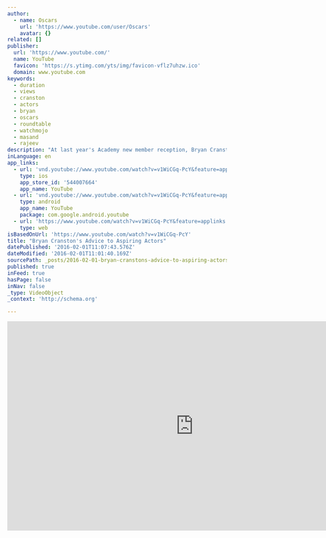 ```yaml
---
author:
  - name: Oscars
    url: 'https://www.youtube.com/user/Oscars'
    avatar: {}
related: []
publisher:
  url: 'https://www.youtube.com/'
  name: YouTube
  favicon: 'https://s.ytimg.com/yts/img/favicon-vflz7uhzw.ico'
  domain: www.youtube.com
keywords:
  - duration
  - views
  - cranston
  - actors
  - bryan
  - oscars
  - roundtable
  - watchmojo
  - masand
  - rajeev
description: "At last year's Academy new member reception, Bryan Cranston shared his advice to aspiring actors."
inLanguage: en
app_links:
  - url: 'vnd.youtube://www.youtube.com/watch?v=v1WiCGq-PcY&feature=applinks'
    type: ios
    app_store_id: '544007664'
    app_name: YouTube
  - url: 'vnd.youtube://www.youtube.com/watch?v=v1WiCGq-PcY&feature=applinks'
    type: android
    app_name: YouTube
    package: com.google.android.youtube
  - url: 'https://www.youtube.com/watch?v=v1WiCGq-PcY&feature=applinks'
    type: web
isBasedOnUrl: 'https://www.youtube.com/watch?v=v1WiCGq-PcY'
title: "Bryan Cranston's Advice to Aspiring Actors"
datePublished: '2016-02-01T11:07:43.576Z'
dateModified: '2016-02-01T11:01:40.169Z'
sourcePath: _posts/2016-02-01-bryan-cranstons-advice-to-aspiring-actors.md
published: true
inFeed: true
hasPage: false
inNav: false
_type: VideoObject
_context: 'http://schema.org'

---
```

<iframe src="https://cdn.embedly.com/widgets/media.html?src=https%3A%2F%2Fwww.youtube.com%2Fembed%2Fv1WiCGq-PcY%3Ffeature%3Doembed&amp;url=https%3A%2F%2Fwww.youtube.com%2Fwatch%3Fv%3Dv1WiCGq-PcY&amp;image=https%3A%2F%2Fi.ytimg.com%2Fvi%2Fv1WiCGq-PcY%2Fhqdefault.jpg&amp;key=b7d04c9b404c499eba89ee7072e1c4f7&amp;type=text%2Fhtml&amp;schema=youtube" width="854" height="480" scrolling="no" frameborder="0" allowfullscreen="allowfullscreen" style=""></iframe>